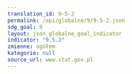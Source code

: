 ```yaml
---
translation_id: 9-5-2
permalink: /api/globalne/9/9-5-2.json
sdg_goal: 9
layout: json_globalne_goal_indicator
indicator: "9.5.2"
zmienne: ogółem
kategorie: null
source_url: www.stat.gov.pl
---
```


